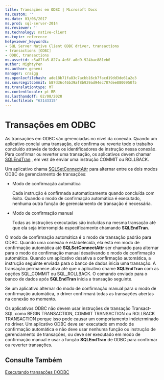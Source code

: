 ```yaml
---
title: Transações em ODBC | Microsoft Docs
ms.custom: ''
ms.date: 03/06/2017
ms.prod: sql-server-2014
ms.reviewer: ''
ms.technology: native-client
ms.topic: reference
helpviewer_keywords:
- SQL Server Native Client ODBC driver, transactions
- transactions [ODBC]
- ODBC, transactions
ms.assetid: c5a87fa5-827a-4e6f-a0d9-924bac881eb0
author: MightyPen
ms.author: genemi
manager: craigg
ms.openlocfilehash: ade18b71fa83c7acbb16cb7facd19dd3de61a2e3
ms.sourcegitcommit: b87d36c46b39af8b929ad94ec707dee8800950f5
ms.translationtype: MT
ms.contentlocale: pt-BR
ms.lasthandoff: 02/08/2020
ms.locfileid: "63143315"
---
```

# <a name="transactions-in-odbc"></a>Transações em ODBC
  As transações em ODBC são gerenciadas no nível da conexão. Quando um aplicativo conclui uma transação, ele confirma ou reverte todo o trabalho concluído através de todos os identificadores de instrução nessa conexão. Para confirmar ou reverter uma transação, os aplicativos devem chamar [SQLEndTran](../../native-client-odbc-api/sqlendtran.md) , em vez de enviar uma instrução COMMIT ou ROLLBACK.  
  
 Um aplicativo chama [SQLSetConnectAttr](../../native-client-odbc-api/sqlsetconnectattr.md) para alternar entre os dois modos ODBC de gerenciamento de transações:  
  
-   Modo de confirmação automática  
  
     Cada instrução é confirmada automaticamente quando concluída com êxito. Quando o modo de confirmação automática é executado, nenhuma outra função de gerenciamento de transação é necessária.  
  
-   Modo de confirmação manual  
  
     Todas as instruções executadas são incluídas na mesma transação até que ela seja interrompida especificamente chamando **SQLEndTran**.  
  
 O modo de confirmação automática é o modo de transação padrão para ODBC. Quando uma conexão é estabelecida, ela está em modo de confirmação automática até **SQLSetConnectAttr** ser chamado para alternar para o modo de confirmação manual desativando o modo de confirmação automática. Quando um aplicativo desativa a confirmação automática, a instrução seguinte enviada para o banco de dados inicia uma transação. A transação permanece ativa até que o aplicativo chame **SQLEndTran** com as opções SQL_COMMIT ou SQL_ROLLBACK. O comando enviado para o banco de dados após **SQLEndTran** inicia a transação seguinte.  
  
 Se um aplicativo alternar do modo de confirmação manual para o modo de confirmação automática, o driver confirmará todas as transações abertas na conexão no momento.  
  
 Os aplicativos ODBC não devem usar instruções de transação Transact-SQL como BEGIN TRANSACTION, COMMIT TRANSACTION ou ROLLBACK TRANSACTION porque isso pode causar um comportamento indeterminado no driver. Um aplicativo ODBC deve ser executado em modo de confirmação automática e não deve usar nenhuma função ou instrução de gerenciamento de transações, ou deve ser executado em modo de confirmação manual e usar a função **SQLEndTran** de ODBC para confirmar ou reverter transações.  
  
## <a name="see-also"></a>Consulte Também  
 [Executando transações &#40;&#41;ODBC](../../../database-engine/dev-guide/performing-transactions-odbc.md)  
  
  
